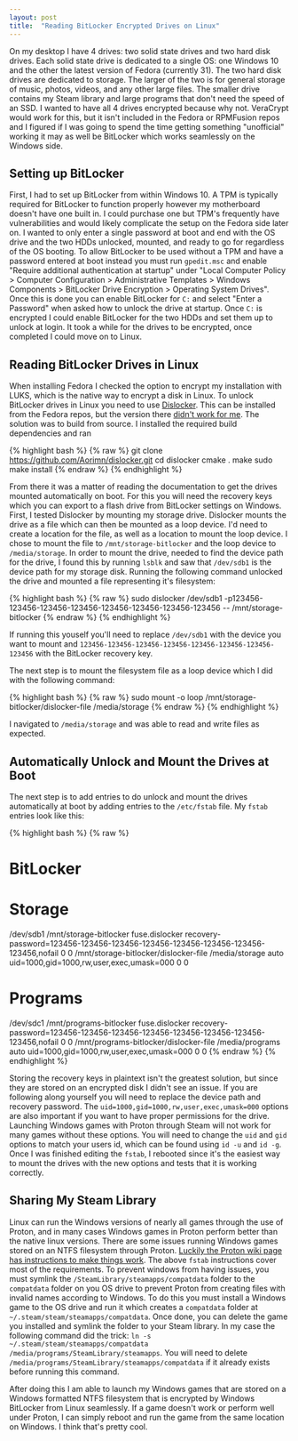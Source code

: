 ```yaml
---
layout: post
title:  "Reading BitLocker Encrypted Drives on Linux"
---
```


On my desktop I have 4 drives: two solid state drives and two hard disk drives. Each solid state drive is dedicated to a single OS: one Windows 10 and the other the latest version of Fedora (currently 31). The two hard disk drives are dedicated to storage. The larger of the two is for general storage of music, photos, videos, and any other large files. The smaller drive contains my Steam library and large programs that don't need the speed of an SSD. I wanted to have all 4 drives encrypted because why not. VeraCrypt would work for this, but it isn't included in the Fedora or RPMFusion repos and I figured if I was going to spend the time getting something "unofficial" working it may as well be BitLocker which works seamlessly on the Windows side.

## Setting up BitLocker

First, I had to set up BitLocker from within Windows 10. A TPM is typically required for BitLocker to function properly however my motherboard doesn't have one built in. I could purchase one but TPM's frequently have vulnerabilities and would likely complicate the setup on the Fedora side later on. I wanted to only enter a single password at boot and end with the OS drive and the two HDDs unlocked, mounted, and ready to go for regardless of the OS booting. To allow BitLocker to be used without a TPM and have a password entered at boot instead you must run `gpedit.msc` and enable "Require additional authentication at startup" under "Local Computer Policy > Computer Configuration > Administrative Templates > Windows Components > BitLocker Drive Encryption > Operating System Drives". Once this is done you can enable BitLocker for `C:` and select "Enter a Password" when asked how to unlock the drive at startup. Once `C:` is encrypted I could enable BitLocker for the two HDDs and set them up to unlock at login. It took a while for the drives to be encrypted, once completed I could move on to Linux.

## Reading BitLocker Drives in Linux

When installing Fedora I checked the option to encrypt my installation with LUKS, which is the native way to encrypt a disk in Linux. To unlock BitLocker drives in Linux you need to use [Dislocker](https://github.com/Aorimn/dislocker). This can be installed from the Fedora repos, but the version there [didn't work for me](https://github.com/Aorimn/dislocker/issues/185). The solution was to build from source. I installed the required build dependencies and ran

{% highlight bash %}
{% raw %}
git clone https://github.com/Aorimn/dislocker.git
cd dislocker
cmake .
make
sudo make install
{% endraw %}
{% endhighlight %}

From there it was a matter of reading the documentation to get the drives mounted automatically on boot. For this you will need the recovery keys which you can export to a flash drive from BitLocker settings on Windows. First, I tested Dislocker by mounting my storage drive. Dislocker mounts the drive as a file which can then be mounted as a loop device. I'd need to create a location for the file, as well as a location to mount the loop device. I chose to mount the file to `/mnt/storage-bitlocker` and the loop device to `/media/storage`. In order to mount the drive, needed to find the device path for the drive, I found this by running `lsblk` and saw that `/dev/sdb1` is the device path for my storage disk. Running the following command unlocked the drive and mounted a file representing it's filesystem:

{% highlight bash %}
{% raw %}
sudo dislocker /dev/sdb1 -p123456-123456-123456-123456-123456-123456-123456-123456 -- /mnt/storage-bitlocker
{% endraw %}
{% endhighlight %}

If running this youself you'll need to replace `/dev/sdb1` with the device you want to mount and `123456-123456-123456-123456-123456-123456-123456-123456` with the BitLocker recovery key.

The next step is to mount the filesystem file as a loop device which I did with the following command:

{% highlight bash %}
{% raw %}
sudo mount -o loop /mnt/storage-bitlocker/dislocker-file /media/storage
{% endraw %}
{% endhighlight %}

I navigated to `/media/storage` and was able to read and write files as expected.

## Automatically Unlock and Mount the Drives at Boot

The next step is to add entries to do unlock and mount the drives automatically at boot by adding entries to the `/etc/fstab` file. My `fstab` entries look like this:

{% highlight bash %}
{% raw %}
# BitLocker
# Storage
/dev/sdb1 /mnt/storage-bitlocker fuse.dislocker recovery-password=123456-123456-123456-123456-123456-123456-123456-123456,nofail 0 0
/mnt/storage-bitlocker/dislocker-file /media/storage auto uid=1000,gid=1000,rw,user,exec,umask=000 0 0
# Programs
/dev/sdc1 /mnt/programs-bitlocker fuse.dislocker recovery-password=123456-123456-123456-123456-123456-123456-123456-123456,nofail 0 0
/mnt/programs-bitlocker/dislocker-file /media/programs auto uid=1000,gid=1000,rw,user,exec,umask=000 0 0
{% endraw %}
{% endhighlight %}

 Storing the recovery keys in plaintext isn't the greatest solution, but since they are stored on an encrypted disk I didn't see an issue. If you are following along yourself you will need to replace the device path and recovery password. The `uid=1000,gid=1000,rw,user,exec,umask=000` options are also important if you want to have proper permissions for the drive. Launching Windows games with Proton through Steam will not work for many games without these options. You will need to change the `uid` and `gid` options to match your users id, which can be found using `id -u` and `id -g`. Once I was finished editing the `fstab`, I rebooted since it's the easiest way to mount the drives with the new options and tests that it is working correctly.

## Sharing My Steam Library

Linux can run the Windows versions of nearly all games through the use of Proton, and in many cases Windows games in Proton perform better than the native linux versions. There are some issues running Windows games stored on an NTFS filesystem through Proton. [Luckily the Proton wiki page has instructions to make things work](https://github.com/ValveSoftware/Proton/wiki/Using-a-NTFS-disk-with-Linux-and-Windows). The above `fstab` instructions cover most of the requirements. To prevent windows from having issues, you must symlink the `/SteamLibrary/steamapps/compatdata` folder to the `compatdata` folder on you OS drive to prevent Proton from creating files with invalid names according to Windows. To do this you must install a Windows game to the OS drive and run it which creates a `compatdata` folder at `~/.steam/steam/steamapps/compatdata`. Once done, you can delete the game you installed and symlink the folder to your Steam library. In my case the following command did the trick: `ln -s ~/.steam/steam/steamapps/compatdata /media/programs/SteamLibrary/steamapps`. You will need to delete `/media/programs/SteamLibrary/steamapps/compatdata` if it already exists before running this command.

After doing this I am able to launch my Windows games that are stored on a Windows formatted NTFS filesystem that is encrypted by Windows BitLocker from Linux seamlessly. If a game doesn't work or perform well under Proton, I can simply reboot and run the game from the same location on Windows. I think that's pretty cool.
